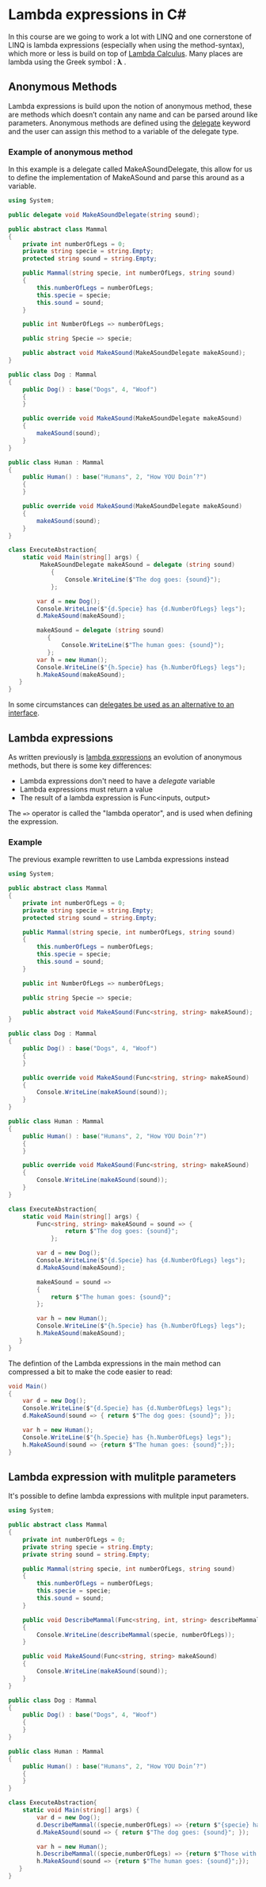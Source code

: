 # Lambda expressions in C#

In this course are we going to work a lot with LINQ and one cornerstone of LINQ is lambda expressions (especially when using the method-syntax), which more or less is build on top of [Lambda Calculus](https://en.wikipedia.org/wiki/Lambda_calculus). Many places are lambda using the Greek symbol : **λ** .

## Anonymous Methods

Lambda expressions is build upon the notion of anonymous method, these are methods which doesn’t contain any name and can be parsed around like parameters. Anonymous methods are defined using the [delegate](https://docs.microsoft.com/en-us/dotnet/csharp/programming-guide/delegates/) keyword and the user can assign this method to a variable of the delegate type.

### Example of anonymous method

In  this example is  a delegate called MakeASoundDelegate, this allow for us to define the implementation of MakeASound and parse this around as a variable. 

```C# runnable
using System;

public delegate void MakeASoundDelegate(string sound); 

public abstract class Mammal
{
	private int numberOfLegs = 0;
	private string specie = string.Empty;
	protected string sound = string.Empty;

	public Mammal(string specie, int numberOfLegs, string sound)
	{
		this.numberOfLegs = numberOfLegs;
		this.specie = specie;
		this.sound = sound;
	}

	public int NumberOfLegs => numberOfLegs;

	public string Specie => specie;

	public abstract void MakeASound(MakeASoundDelegate makeASound);
}

public class Dog : Mammal
{
	public Dog() : base("Dogs", 4, "Woof")
	{
	}

	public override void MakeASound(MakeASoundDelegate makeASound)
	{
		makeASound(sound);
	}
}

public class Human : Mammal
{
	public Human() : base("Humans", 2, "How YOU Doin’?")
	{
	}

	public override void MakeASound(MakeASoundDelegate makeASound)
	{
		makeASound(sound);
	}
}

class ExecuteAbstraction{
	static void Main(string[] args) {
         MakeASoundDelegate makeASound = delegate (string sound)
            {
                Console.WriteLine($"The dog goes: {sound}");
            };

        var d = new Dog();
        Console.WriteLine($"{d.Specie} has {d.NumberOfLegs} legs");
        d.MakeASound(makeASound);

        makeASound = delegate (string sound)
           {
               Console.WriteLine($"The human goes: {sound}");
           };
        var h = new Human();
        Console.WriteLine($"{h.Specie} has {h.NumberOfLegs} legs");
        h.MakeASound(makeASound);
   }
}

```

In some circumstances can [delegates be used as an alternative to an interface](https://docs.microsoft.com/en-us/previous-versions/visualstudio/visual-studio-2010/ms173173(v=vs.100)).

## Lambda expressions

As written previously is [lambda expressions](https://docs.microsoft.com/en-us/dotnet/csharp/programming-guide/statements-expressions-operators/lambda-expressions) an evolution of anonymous methods, but there is some key differences:

* Lambda expressions don't need to have a *delegate* variable 
* Lambda expressions must return a value
* The result of a lambda expression is Func<inputs, output> 

The `=>` operator is called the "lambda operator", and is used when defining the expression.

### Example

The previous example rewritten to use Lambda expressions instead

```C# runnable
using System;

public abstract class Mammal
{
	private int numberOfLegs = 0;
	private string specie = string.Empty;
	protected string sound = string.Empty;

	public Mammal(string specie, int numberOfLegs, string sound)
	{
		this.numberOfLegs = numberOfLegs;
		this.specie = specie;
		this.sound = sound;
	}

	public int NumberOfLegs => numberOfLegs;

	public string Specie => specie;

	public abstract void MakeASound(Func<string, string> makeASound);
}

public class Dog : Mammal
{
	public Dog() : base("Dogs", 4, "Woof")
	{
	}

	public override void MakeASound(Func<string, string> makeASound)
	{
		Console.WriteLine(makeASound(sound));
	}
}

public class Human : Mammal
{
	public Human() : base("Humans", 2, "How YOU Doin’?")
	{
	}

	public override void MakeASound(Func<string, string> makeASound)
	{
		Console.WriteLine(makeASound(sound));
	}
}

class ExecuteAbstraction{
	static void Main(string[] args) {
        Func<string, string> makeASound = sound => {
                return $"The dog goes: {sound}";
            };

        var d = new Dog();
        Console.WriteLine($"{d.Specie} has {d.NumberOfLegs} legs");
        d.MakeASound(makeASound);

        makeASound = sound =>
        {
            return $"The human goes: {sound}";
        };

        var h = new Human();
        Console.WriteLine($"{h.Specie} has {h.NumberOfLegs} legs");
        h.MakeASound(makeASound);
   }
}

```

The defintion of the Lambda expressions in the main method can compressed a bit to make the code easier to read:
```csharp
void Main()
{
	var d = new Dog();
	Console.WriteLine($"{d.Specie} has {d.NumberOfLegs} legs");
	d.MakeASound(sound => { return $"The dog goes: {sound}"; });

	var h = new Human();
	Console.WriteLine($"{h.Specie} has {h.NumberOfLegs} legs");
	h.MakeASound(sound => {return $"The human goes: {sound}";});
}
```
## Lambda expression with mulitple parameters

It's possible to define lambda expressions with mulitple input parameters.

```C# runnable
using System;

public abstract class Mammal
{
	private int numberOfLegs = 0;
	private string specie = string.Empty;
	private string sound = string.Empty;

	public Mammal(string specie, int numberOfLegs, string sound)
	{
		this.numberOfLegs = numberOfLegs;
		this.specie = specie;
		this.sound = sound;
	}

	public void DescribeMammal(Func<string, int, string> describeMammal)
	{
		Console.WriteLine(describeMammal(specie, numberOfLegs));
	}

	public void MakeASound(Func<string, string> makeASound)
	{
		Console.WriteLine(makeASound(sound));
	}
}

public class Dog : Mammal
{
	public Dog() : base("Dogs", 4, "Woof")
	{
	}
}

public class Human : Mammal
{
	public Human() : base("Humans", 2, "How YOU Doin’?")
	{
	}
}

class ExecuteAbstraction{
	static void Main(string[] args) {
        var d = new Dog();
        d.DescribeMammal((specie,numberOfLegs) => {return $"{specie} has {numberOfLegs} legs"; });
        d.MakeASound(sound => { return $"The dog goes: {sound}"; });

        var h = new Human();
        h.DescribeMammal((specie,numberOfLegs) => {return $"Those with {numberOfLegs} could be {specie}"; });
        h.MakeASound(sound => {return $"The human goes: {sound}";});
   }
}

```


